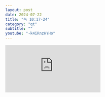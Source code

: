 ```yaml
---
layout: post
date: 2024-07-22
title: "눅 10:17-24"
category: "qt"
subtitle: ""
youtube: "-k4iRnzHYHo"
---
```


<div class="youtube margin-large">
    <iframe src="https://www.youtube.com/embed/-k4iRnzHYHo" title="YouTube video player" frameborder="0" allow="accelerometer; autoplay; clipboard-write; encrypted-media; gyroscope; picture-in-picture; web-share" allowfullscreen></iframe>
</div>

